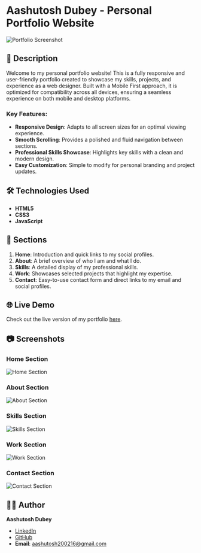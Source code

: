 # Aashutosh Dubey - Personal Portfolio Website

![Portfolio Screenshot](![image](https://github.com/user-attachments/assets/55afe74e-e6b8-4645-be2e-9d340d062bc8)
)

## 📝 Description

Welcome to my personal portfolio website! This is a fully responsive and user-friendly portfolio created to showcase my skills, projects, and experience as a web designer. Built with a Mobile First approach, it is optimized for compatibility across all devices, ensuring a seamless experience on both mobile and desktop platforms.

### Key Features:

- **Responsive Design**: Adapts to all screen sizes for an optimal viewing experience.
- **Smooth Scrolling**: Provides a polished and fluid navigation between sections.
- **Professional Skills Showcase**: Highlights key skills with a clean and modern design.
- **Easy Customization**: Simple to modify for personal branding and project updates.

## 🛠️ Technologies Used

- **HTML5**
- **CSS3**
- **JavaScript**

## 🎨 Sections

1. **Home**: Introduction and quick links to my social profiles.
2. **About**: A brief overview of who I am and what I do.
3. **Skills**: A detailed display of my professional skills.
4. **Work**: Showcases selected projects that highlight my expertise.
5. **Contact**: Easy-to-use contact form and direct links to my email and social profiles.

## 🌐 Live Demo

Check out the live version of my portfolio [here](https://your-live-portfolio-link.com).

## 📷 Screenshots

### Home Section
![Home Section](![image](https://github.com/user-attachments/assets/99734d39-e6d8-4870-a47e-bdd4921b44c2)
)

### About Section
![About Section](![image](https://github.com/user-attachments/assets/1d568d16-aaee-4ca3-9a44-cf6ea89c1e91)
)

### Skills Section
![Skills Section](![image](https://github.com/user-attachments/assets/9cc53c67-c872-4e4e-8315-1a616e36336b)
)

### Work Section
![Work Section](![image](https://github.com/user-attachments/assets/82d2d8cb-cea6-4031-abbc-89393b02434d)
)

### Contact Section
![Contact Section](![image](https://github.com/user-attachments/assets/6f3dc284-5b9c-48ba-97f8-312223dd1adb)
)

## 🧑‍💻 Author

**Aashutosh Dubey**

- [LinkedIn](https://www.linkedin.com/in/aashutoshdubey16/)
- [GitHub](https://github.com/Aashutosh16)
- **Email**: [aashutosh200216@gmail.com](mailto:aashutosh200216@gmail.com)
